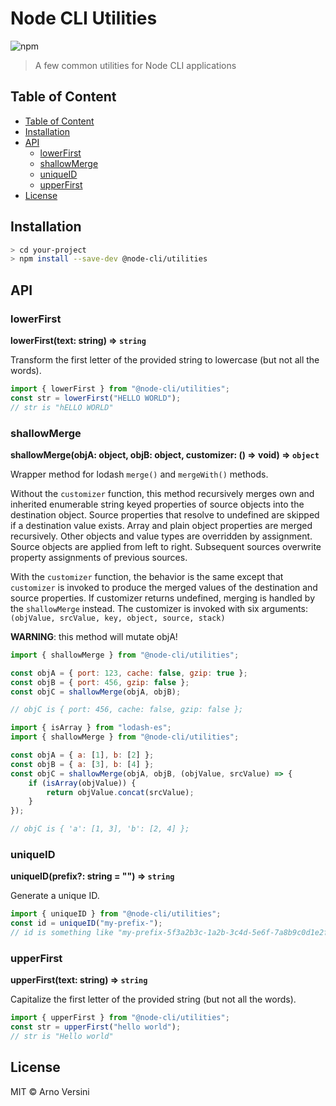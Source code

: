 # Node CLI Utilities

![npm](https://img.shields.io/npm/v/@node-cli/utilities?label=version&logo=npm)

> A few common utilities for Node CLI applications

## Table of Content

- [Table of Content](#table-of-content)
- [Installation](#installation)
- [API](#api)
  - [lowerFirst](#lowerfirst)
  - [shallowMerge](#shallowmerge)
  - [uniqueID](#uniqueid)
  - [upperFirst](#upperfirst)
- [License](#license)

## Installation

```sh
> cd your-project
> npm install --save-dev @node-cli/utilities
```

## API

### lowerFirst

**lowerFirst(text: string) ⇒ `string`**

Transform the first letter of the provided string to lowercase (but not all the words).

```js
import { lowerFirst } from "@node-cli/utilities";
const str = lowerFirst("HELLO WORLD");
// str is "hELLO WORLD"
```

### shallowMerge

**shallowMerge(objA: object, objB: object, customizer: () => void) ⇒ `object`**

Wrapper method for lodash `merge()` and `mergeWith()` methods.

Without the `customizer` function, this method recursively merges own and inherited enumerable string keyed properties of source objects into the destination object. Source properties that resolve to undefined are skipped if a destination value exists. Array and plain object properties are merged recursively. Other objects and value types are overridden by assignment. Source objects are applied from left to right. Subsequent sources overwrite property assignments of previous sources.

With the `customizer` function, the behavior is the same except that `customizer` is invoked to produce the merged values of the destination and source properties. If customizer returns undefined, merging is handled by the `shallowMerge` instead. The customizer is invoked with six arguments: `(objValue, srcValue, key, object, source, stack)`

**WARNING**: this method will mutate objA!

```js
import { shallowMerge } from "@node-cli/utilities";

const objA = { port: 123, cache: false, gzip: true };
const objB = { port: 456, gzip: false };
const objC = shallowMerge(objA, objB);

// objC is { port: 456, cache: false, gzip: false };
```

```js
import { isArray } from "lodash-es";
import { shallowMerge } from "@node-cli/utilities";

const objA = { a: [1], b: [2] };
const objB = { a: [3], b: [4] };
const objC = shallowMerge(objA, objB, (objValue, srcValue) => {
	if (isArray(objValue)) {
		return objValue.concat(srcValue);
	}
});

// objC is { 'a': [1, 3], 'b': [2, 4] };
```

### uniqueID

**uniqueID(prefix?: string = "") ⇒ `string`**

Generate a unique ID.

```js
import { uniqueID } from "@node-cli/utilities";
const id = uniqueID("my-prefix-");
// id is something like "my-prefix-5f3a2b3c-1a2b-3c4d-5e6f-7a8b9c0d1e2f"
```

### upperFirst

**upperFirst(text: string) ⇒ `string`**

Capitalize the first letter of the provided string (but not all the words).

```js
import { upperFirst } from "@node-cli/utilities";
const str = upperFirst("hello world");
// str is "Hello world"
```

## License

MIT © Arno Versini
